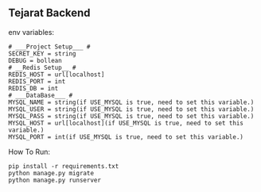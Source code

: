 ## Tejarat Backend

env variables:

    # ___Project Setup___ #
    SECRET_KEY = string
    DEBUG = bollean
    # __Redis Setup__ #
    REDIS_HOST = url[localhost]
    REDIS_PORT = int
    REDIS_DB = int
    # ___DataBase___ #
    MYSQL_NAME = string(if USE_MYSQL is true, need to set this variable.)
    MYSQL_USER = string(if USE_MYSQL is true, need to set this variable.)
    MYSQL_PASS = string(if USE_MYSQL is true, need to set this variable.)
    MYSQL_HOST = url[localhost](if USE_MYSQL is true, need to set this variable.)
    MYSQL_PORT = int(if USE_MYSQL is true, need to set this variable.)


How To Run:

    pip install -r requirements.txt
    python manage.py migrate
    python manage.py runserver
